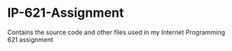 # IP-621-Assignment
Contains the source code and other files used in my Internet Programming 621 assignment
